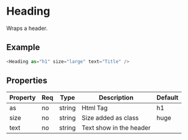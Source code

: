 # Heading

Wraps a header.

## Example

```javascript
<Heading as="h1" size="large" text="Title" />
```

## Properties

| Property      | Req | Type   | Description                              | Default |
| ------------- | --- | ------ | ---------------------------------------- | ------- |
| as            | no  | string | Html Tag                                 | h1      |
| size          | no  | string | Size added as class                      | huge    |
| text          | no  | string | Text show in the header                  |         |

